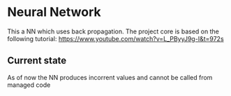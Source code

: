 # Neural Network
This a NN which uses back propagation. The project core is based on the following tutorial: https://www.youtube.com/watch?v=L_PByyJ9g-I&t=972s

## Current state
As of now the NN produces incorrent values and cannot be called from managed code